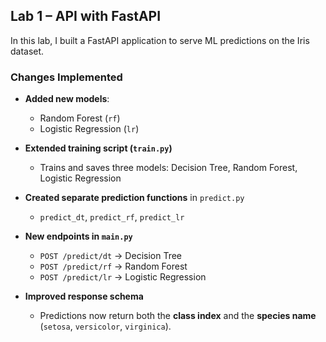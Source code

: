 ## Lab 1 – API with FastAPI

In this lab, I built a FastAPI application to serve ML predictions on the Iris dataset.

### Changes Implemented

- **Added new models**:

  - Random Forest (`rf`)
  - Logistic Regression (`lr`)

- **Extended training script (`train.py`)**

  - Trains and saves three models: Decision Tree, Random Forest, Logistic Regression

- **Created separate prediction functions** in `predict.py`

  - `predict_dt`, `predict_rf`, `predict_lr`

- **New endpoints in `main.py`**

  - `POST /predict/dt` → Decision Tree
  - `POST /predict/rf` → Random Forest
  - `POST /predict/lr` → Logistic Regression

- **Improved response schema**

  - Predictions now return both the **class index** and the **species name** (`setosa`, `versicolor`, `virginica`).
